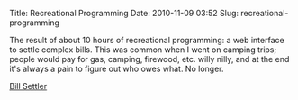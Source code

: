 Title: Recreational Programming
Date: 2010-11-09 03:52
Slug: recreational-programming

The result of about 10 hours of recreational programming: a web
interface to settle complex bills. This was common when I went on
camping trips; people would pay for gas, camping, firewood, etc. willy
nilly, and at the end it's always a pain to figure out who owes what. No
longer.

[Bill
Settler](https://dl.dropbox.com/u/316654/billsettler/billsettler.html)

